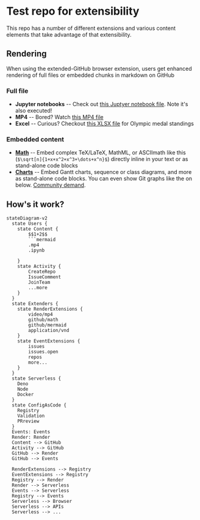 # Test repo for extensibility

This repo has a number of different extensions and various content elements that take advantage of that extensibility.

## Rendering
When using the extended-GitHub browser extension, users get enhanced rendering of full files or embedded chunks in markdown on GitHub 

### Full file

* **Jupyter notebooks** -- Check out [this Juptyer notebook file](Lorenz.ipynb). Note it's also executed!
* **MP4** -- Bored? Watch [this MP4 file](clearlynoticed.mp4)
* **Excel** -- Curious? Checkout [this XLSX file](olympics.xlsx) for Olympic medal standings

### Embedded content

* [**Math**](math.md) -- Embed complex TeX/LaTeX, MathML, or ASCIImath like this (`$\sqrt[n]{1+x+x^2+x^3+\dots+x^n}$`) directly inline in your text or as stand-alone code blocks
* [**Charts**](charts.md) -- Embed Gantt charts, sequence or class diagrams, and more as stand-alone code blocks. You can even show Git graphs like the on below. [Community demand](https://github.com/github/markup/issues/533).

## How's it work?

```mermaid
stateDiagram-v2
  state Users {
    state Content {
        $$1+2$$
        ```mermaid
        .mp4
        .ipynb

    }
    state Activity {
        CreateRepo
        IssueComment
        JoinTeam
        ...more
    }
  }
  state Extenders {
    state RenderExtensions {
        video/mp4
        github/math
        github/mermaid
        application/vnd
    }  
    state EventExtensions {
        issues
        issues.open
        repos
        more...
    }  
  }
  state Serverless {
    Deno
    Node
    Docker
  }
  state ConfigAsCode {
    Registry
    Validation
    PRreview
  }
  Events: Events
  Render: Render
  Content --> GitHub
  Activity --> GitHub
  GitHub --> Render
  GitHub --> Events

  RenderExtensions --> Registry
  EventExtensions --> Registry
  Registry --> Render
  Render --> Serverless
  Events --> Serverless
  Registry --> Events
  Serverless --> Browser
  Serverless --> APIs
  Serverless --> ...
```

